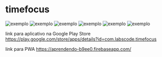 # timefocus



![exemplo](https://play-lh.googleusercontent.com/mkj3WKm5EwU7uw1qWylUE2OrA8g2Vl75Q5w8meG30fwlOxBgvFVmsOEN0hjSmOjxXEU=w1920-h947-rw)
![exemplo](https://play-lh.googleusercontent.com/LKa6sWoOp90z198kD8sKYVaH466Puv6sy4qX4KbpV9T8rsViVQS71b54ZNmkRd-0Zp8=w1920-h947-rw)
![exemplo](https://play-lh.googleusercontent.com/g4rQaSVvITgQepYc0HZUbJIDNEhLjI-e-vVslXU205m7s--cyGlu6ZejvtYYEGodOzU=w1920-h947-rw)
![exemplo](https://play-lh.googleusercontent.com/D0MC4fsT7wWF7bqwOXx9uWjGvon8lzRL8PiXU_mWiS5VKiaP7ygAOXddImF2pLc6K8lD=w1920-h947-rw)
![exemplo](https://play-lh.googleusercontent.com/86poyNSg_9_O-0XVbonjmBewcyw7xCKUlVLc6r-P0vkX6D6G5OIyKvubAg1cnvcNckI=w1920-h947-rw)
![exemplo](https://play-lh.googleusercontent.com/zdWZYiTg8I1I1Z5Btbc1i-fnffpNkKRxxA-rqHlofNXLmGW-fiawkqNeVLnxrsqE5A8=w1920-h947-rw)

link para aplicativo na Google Play Store
https://play.google.com/store/apps/details?id=com.labscode.timefocus

link para PWA 
https://aprendendo-b9ee0.firebaseapp.com/
